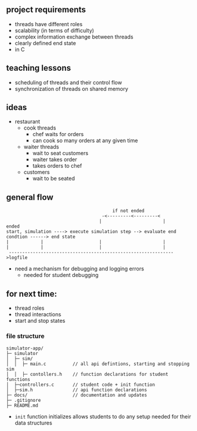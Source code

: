 ## project requirements
- threads have different roles
- scalability (in terms of difficulty)
- complex information exchange between threads
- clearly defined end state
- in C

## teaching lessons
- scheduling of threads and their control flow
- synchronization of threads on shared memory

## ideas
- restaurant 
    - cook threads 
        - chef waits for orders       
        - can cook so many orders at any given time
    - waiter threads 
        - wait to seat customers
        - waiter takes order
        - takes orders to chef
    - customers
        - wait to be seated

## general flow

```
                                        if not ended
                                    -<---------<---------<
                                   |                       |               ended
start, simulation ----> execute simulation step --> evaluate end condtion ------> end state
|            |                     |                       |
|            |                     |                       |
 -------------------------------------------------------------->logfile
```
- need a mechanism for debugging and logging errors
    - needed for student debugging

## for next time:
- thread roles
- thread interactions
- start and stop states

### file structure

```
simulator-app/
├─ simulator
│  ├─ sim/  
│  │  ├─ main.c          // all api defintions, starting and stopping sim
│  │  ├─ contollers.h    // function declarations for student functions
│  ├─controllers.c       // student code + init function
│  ├─sim.h               // api function declarations
├─ docs/                 // documentation and updates
├─ .gitignore            
├─ README.md

```

- `init` function initializes allows students to do any setup needed for their data structures
